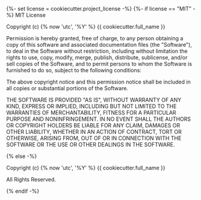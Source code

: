 {%- set license = cookiecutter.project_license -%}
{%- if license == "MIT" -%}
MIT License

Copyright (c) {% now 'utc', '%Y' %} {{ cookiecutter.full_name }}

Permission is hereby granted, free of charge, to any person obtaining a copy
of this software and associated documentation files (the "Software"), to deal
in the Software without restriction, including without limitation the rights
to use, copy, modify, merge, publish, distribute, sublicense, and/or sell
copies of the Software, and to permit persons to whom the Software is
furnished to do so, subject to the following conditions:

The above copyright notice and this permission notice shall be included in all
copies or substantial portions of the Software.

THE SOFTWARE IS PROVIDED "AS IS", WITHOUT WARRANTY OF ANY KIND, EXPRESS OR
IMPLIED, INCLUDING BUT NOT LIMITED TO THE WARRANTIES OF MERCHANTABILITY,
FITNESS FOR A PARTICULAR PURPOSE AND NONINFRINGEMENT. IN NO EVENT SHALL THE
AUTHORS OR COPYRIGHT HOLDERS BE LIABLE FOR ANY CLAIM, DAMAGES OR OTHER
LIABILITY, WHETHER IN AN ACTION OF CONTRACT, TORT OR OTHERWISE, ARISING FROM,
OUT OF OR IN CONNECTION WITH THE SOFTWARE OR THE USE OR OTHER DEALINGS IN THE
SOFTWARE.

{% else -%}

Copyright (c) {% now 'utc', '%Y' %} {{ cookiecutter.full_name }} 

All Rights Reserved.

{% endif -%}
